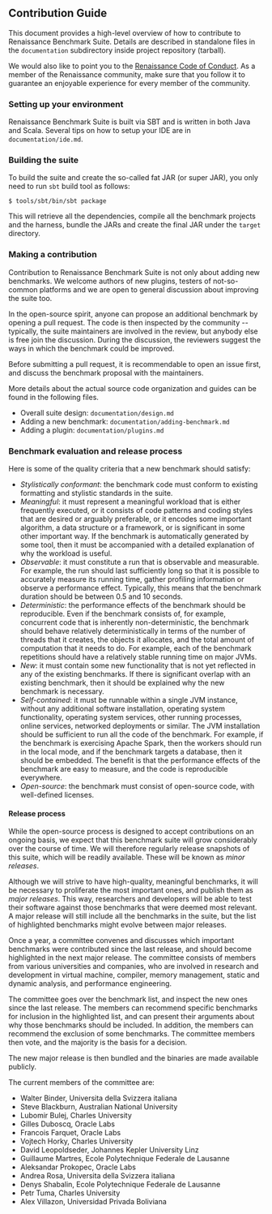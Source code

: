 
## Contribution Guide

This document provides a high-level overview of how to contribute to
Renaissance Benchmark Suite.
Details are described in standalone files in the `documentation`
subdirectory inside project repository (tarball).

We would also like to point you to the
[Renaissance Code of Conduct](https://github.com/renaissance-benchmarks/renaissance/blob/master/CODE-OF-CONDUCT.md). As a member
of the Renaissance community, make sure that you follow it to guarantee an enjoyable experience for every member of
the community.


### Setting up your environment

Renaissance Benchmark Suite is built via SBT and is written in both
Java and Scala.
Several tips on how to setup your IDE are in `documentation/ide.md`.


### Building the suite

To build the suite and create the so-called fat JAR (or super JAR), you only
need to run `sbt` build tool as follows:

```
$ tools/sbt/bin/sbt package
```

This will retrieve all the dependencies, compile all the benchmark projects and the harness,
bundle the JARs and create the final JAR under the `target` directory.


### Making a contribution

Contribution to Renaissance Benchmark Suite is not only about adding new benchmarks.
We welcome authors of new plugins, testers of not-so-common platforms and we are
open to general discussion about improving the suite too.

In the open-source spirit, anyone can propose an additional benchmark by opening a pull request.
The code is then inspected by the community -- typically, the suite maintainers are involved
in the review, but anybody else is free join the discussion.
During the discussion, the reviewers suggest the ways in which
the benchmark could be improved.

Before submitting a pull request, it is recommendable to open an issue first,
and discuss the benchmark proposal with the maintainers.

More details about the actual source code organization and guides can be found in the following
files.

 * Overall suite design: `documentation/design.md`
 * Adding a new benchmark: `documentation/adding-benchmark.md`
 * Adding a plugin: `documentation/plugins.md`


### Benchmark evaluation and release process

Here is some of the quality criteria that a new benchmark should satisfy:

- *Stylistically conformant*: the benchmark code must conform to existing formatting
  and stylistic standards in the suite.
- *Meaningful*: it must represent a meaningful workload that is either frequently executed,
  or it consists of code patterns and coding styles that are desired or arguably preferable,
  or it encodes some important algorithm, a data structure or a framework,
  or is significant in some other important way.
  If the benchmark is automatically generated by some tool,
  then it must be accompanied with a detailed explanation of why the workload is useful.
- *Observable*: it must constitute a run that is observable and measurable. For example,
  the run should last sufficiently long so that it is possible to accurately measure
  its running time, gather profiling information or observe a performance effect.
  Typically, this means that the benchmark duration should be between 0.5 and 10 seconds.
- *Deterministic*: the performance effects of the benchmark should be reproducible.
  Even if the benchmark consists of, for example, concurrent code that is inherently
  non-deterministic, the benchmark should behave relatively deterministically in terms
  of the number of threads that it creates, the objects it allocates, and the total amount
  of computation that it needs to do. For example, each of the benchmark repetitions should have
  a relatively stable running time on major JVMs.
- *New*: it must contain some new functionality that is not yet reflected in any of the existing
  benchmarks. If there is significant overlap with an existing benchmark, then it should be
  explained why the new benchmark is necessary.
- *Self-contained*: it must be runnable within a single JVM instance, without any additional
  software installation, operating system functionality, operating system services,
  other running processes, online services, networked deployments or similar.
  The JVM installation should be sufficient to run all the code of the benchmark.
  For example, if the benchmark is exercising Apache Spark, then the workers should run
  in the local mode, and if the benchmark targets a database, then it should be embedded.
  The benefit is that the performance effects of the benchmark are easy to measure,
  and the code is reproducible everywhere.
- *Open-source*: the benchmark must consist of open-source code, with well-defined licenses.




#### Release process

While the open-source process is designed to accept contributions on an ongoing basis,
we expect that this benchmark suite will grow considerably over the course of time.
We will therefore regularly release snapshots of this suite, which will be readily available.
These will be known as *minor releases*.

Although we will strive to have high-quality, meaningful benchmarks, it will be necessary
to proliferate the most important ones, and publish them as *major releases*.
This way, researchers and developers will be able to test their software
against those benchmarks that were deemed most relevant.
A major release will still include all the benchmarks in the suite, but the list of highlighted
benchmarks might evolve between major releases.

Once a year, a committee convenes and discusses which important benchmarks were contributed
since the last release, and should become highlighted in the next major release.
The committee consists of members from various universities and companies,
who are involved in research and development in virtual machine, compiler, memory management,
static and dynamic analysis, and performance engineering.

The committee goes over the benchmark list, and inspect the new ones since the last release.
The members can recommend specific benchmarks for inclusion in the highlighted list,
and can present their arguments about why those benchmarks should be included.
In addition, the members can recommend the exclusion of some benchmarks.
The committee members then vote, and the majority is the basis for a decision.

The new major release is then bundled and the binaries are made available publicly.

The current members of the committee are:

- Walter Binder, Universita della Svizzera italiana
- Steve Blackburn, Australian National University
- Lubomir Bulej, Charles University
- Gilles Duboscq, Oracle Labs
- Francois Farquet, Oracle Labs
- Vojtech Horky, Charles University
- David Leopoldseder, Johannes Kepler University Linz
- Guillaume Martres, Ecole Polytechnique Federale de Lausanne
- Aleksandar Prokopec, Oracle Labs
- Andrea Rosa, Universita della Svizzera italiana
- Denys Shabalin, Ecole Polytechnique Federale de Lausanne
- Petr Tuma, Charles University
- Alex Villazon, Universidad Privada Boliviana
